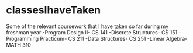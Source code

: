 # classesIhaveTaken
Some of the relevant coursework that I have taken so far during my freshman year
 -Program Design II- CS 141
 -Discrete Structures- CS 151
 -Programming Practicum- CS 211
 -Data Structures- CS 251
 -Linear Algebra- MATH 310
